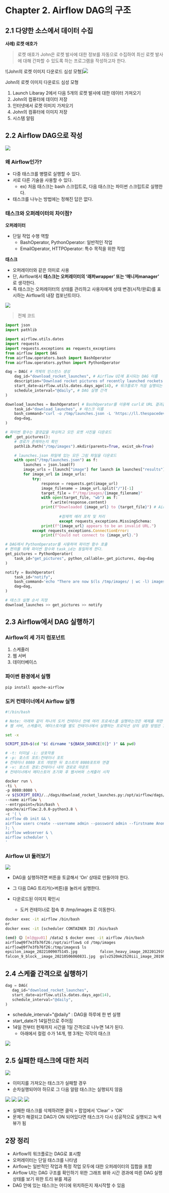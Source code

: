 # Chapter 2. Airflow DAG의 구조

## 2.1 다양한 소스에서 데이터 수집

**사례) 로켓 애호가**

> 로켓 애호가 John은 로켓 발사에 대한 정보를 자동으로 수집하여 최신 로켓 발사에 대해 간파할 수 있도록 하는 프로그램을 작성하고자 한다.
> 

![John의 로켓 이미지 다운로드 심성 모형]<img src="images/Chapter 2 Airflow DAG의 구조/Untitled.png">

John의 로켓 이미지 다운로드 심성 모형

1. Launch Libaray 2에서 다음 5개의 로켓 발사에 대한 데이터 가져오기
2. John의 컴퓨터에 데이터 저장
3. 인터넷에서 로켓 이미지 가져오기
4. John의 컴퓨터에 이미지 저장
5. 시스템 알림

## 2.2 Airflow DAG으로 작성

<img src="images/Chapter 2 Airflow DAG의 구조/Untitled 1.png">

### 왜 Airflow인가?

- 다중 태스크를 병렬로 실행할 수 있다.
- 서로 다른 기술을 사용할 수 있다.
    - ex) 처음 태스크는 bash 스크립트로, 다음 태스크는 파이썬 스크립트로 실행한다.
- 태스크를 나누는 방법에는 정해진 답은 없다.

### 태스크와 오퍼레이터의 차이점?

**오퍼레이터**

- 단일 작업 수행 역할
    - BashOperator, PythonOperator: 일반적인 작업
    - EmailOperator, HTTPOperator: 특수 목적을 위한 작업

**태스크**

- 오퍼레이터와 같은 의미로 사용
- 단, Airflow에서 **태스크는 오퍼레이터의 ‘래퍼wrapper’ 또는 ‘매니저manager’** 로 생각한다.
- 즉 태스크는 오퍼레이터의 상태를 관리하고 사용자에게 상태 변경(시작/완료)를 표시하는 Airflow의 내장 컴포넌트이다.

<img src="images/Chapter 2 Airflow DAG의 구조/Untitled 2.png">

> 전체 코드
> 

```python
import json
import pathlib

import airflow.utils.dates
import requests
import requests.exceptions as requests_exceptions
from airflow import DAG
from airflow.operators.bash import BashOperator
from airflow.operators.python import PythonOperator

dag = DAG( # 객체의 인스턴스 생성
    dag_id="download_rocket_launches", # Airflow UI에 표시되는 DAG 이름
    description="Download rocket pictures of recently launched rockets.",
    start_date=airflow.utils.dates.days_ago(14), # 워크플로가 처음 실행되는 날짜/시간
    schedule_interval="@daily", # DAG 실행 간격
)

download_launches = BashOperator( # BashOperator를 이용해 curl로 URL 결과값 다운로드
    task_id="download_launches", # 태스크 이름
    bash_command="curl -o /tmp/launches.json -L 'https://ll.thespacedevs.com/2.0.0/launch/upcoming'",  # noqa: E501
    dag=dag,
)

# 파이썬 함수는 결괏값을 파싱하고 모든 로켓 사진을 다운로드
def _get_pictures():
    # 경로가 존재하는지 확인
    pathlib.Path("/tmp/images").mkdir(parents=True, exist_ok=True)

    # launches.json 파일에 있는 모든 그림 파일을 다운로드
    with open("/tmp/launches.json") as f:
        launches = json.load(f)
        image_urls = [launch["image"] for launch in launches["results"]]
        for image_url in image_urls:
            try:
                response = requests.get(image_url)
                image_filename = image_url.split("/")[-1]
                target_file = f"/tmp/images/{image_filename}"
                with open(target_file, "wb") as f:
                    f.write(response.content)
                print(f"Downloaded {image_url} to {target_file}") # Airflow 로그에 저장하기 위해 stdout으로 출력
            
						#잠재적 에러 포착 및 처리
						except requests_exceptions.MissingSchema:
                print(f"{image_url} appears to be an invalid URL.")
            except requests_exceptions.ConnectionError:
                print(f"Could not connect to {image_url}.")

# DAG에서 PythonOperator를 사용하여 파이썬 함수 호출
# 편의를 위해 파이썬 함수와 task_id는 동일하게 한다.
get_pictures = PythonOperator(
    task_id="get_pictures", python_callable=_get_pictures, dag=dag
)

notify = BashOperator(
    task_id="notify",
    bash_command='echo "There are now $(ls /tmp/images/ | wc -l) images."',
    dag=dag,
)

# 태스크 실행 순서 지정
download_launches >> get_pictures >> notify
```

## 2.3 Airflow에서 DAG 실행하기

### **Airflow의 세 가지 컴포넌트**

1. 스케줄러
2. 웹 서버
3. 데이터베이스

### **파이썬 환경에서 실행**

```bash
pip install apache-airflow
```

### **도커 컨테이너에서 Airflow 실행**

```bash
#!/bin/bash

# Note: 아래와 같이 하나의 도커 컨테이너 안에 여러 프로세스를 실행하는것은 예제를 위한 간단한 데모 환경을 위해서임
# 웹 서버, 스케줄러, 메타스토어를 별도 컨테이너에서 실행하는 프로덕션 상의 설정 방법은 10장에 나와있음

set -x

SCRIPT_DIR=$(cd "$( dirname "${BASH_SOURCE[0]}" )" && pwd)

# -t: 터미널 -i: 상호작용
# -p: 호스트 포트:컨테이너 포트
# 컨테이너 8080 포트 개방한 뒤 호스트의 8080포트와 연결
# -v: 호스트 경로:컨테이너 내의 경로로 마운트
# 컨테이너에서 메타스토어 초기화 후 웹서버와 스케줄러 시작

docker run \
-ti \
-p 8080:8080 \
-v ${SCRIPT_DIR}/../dags/download_rocket_launches.py:/opt/airflow/dags/download_rocket_launches.py \
--name airflow \
--entrypoint=/bin/bash \
apache/airflow:2.0.0-python3.8 \
-c '( \
airflow db init && \
airflow users create --username admin --password admin --firstname Anonymous --lastname Admin --role Admin --email admin@example.org \
); \
airflow webserver & \
airflow scheduler \
'
```

### Airflow UI 둘러보기

<img src="images/Chapter 2 Airflow DAG의 구조/Untitled 3.png">

- DAG을 실행하려면 버튼을 토글해서 ‘On’ 상태로 만들어야 한다.
- 그 다음 DAG 트리거(>버튼)을 눌러서 실행한다.

- 다운로드된 이미지 확인시
    - 도커 컨테이너로 접속 후 /tmp/images 로 이동한다.

```bash
docker exec -it airflow /bin/bash
or
docker exec -it [scheduler CONTAINER ID] /bin/bash
```

```bash
(emd) 😊 [ml@gpu01] /data2 $ docker exec -it airflow /bin/bash
airflow@9f7e3fb76f26:/opt/airflow$ cd /tmp/images
airflow@9f7e3fb76f26:/tmp/images$ ls
epsilon_image_20221009075145.jpg          falcon_heavy_image_20220129192819.jpeg      launcherone_image_20200101110016.jpeg  rs1_image_20211102160004.jpg            soyuz25202.1b_image_20190520165608.png
falcon_9_block__image_20210506060831.jpg  gslv2520mk2520iii_image_20190604000938.jpg  proton-m_image_20191211081456.jpeg     soyuz25202.1b_image_20190520165337.jpg  soyuz_2.1a_image_20201013143850.jpg
```

## 2.4 스케줄 간격으로 실행하기

```python
dag = DAG(
   dag_id="download_rocket_launches",
   start_date=airflow.utils.dates.days_ago(14),
   schedule_interval="@daily",
)
```

- schedule_interval="@daily" : DAG을 하루에 한 번 실행
- start_date가 14일전으로 주어짐
- 14일 전부터 현재까지 시간을 1일 간격으로 나누면 14가 된다.
    - 아래에서 컬럼 수가 14개, 행 3개는 각각의 태스크

<img src="images/Chapter 2 Airflow DAG의 구조/Untitled 4.png">

## 2.5 실패한 태스크에 대한 처리

<img src="images/Chapter 2 Airflow DAG의 구조/Untitled 5.png">

- 이미지를 가져오는 태스크가 실패할 경우
- 순차실행되어야 하므로 그 다음 알람 태스크는 실행되지 않음

<img src="images/Chapter 2 Airflow DAG의 구조/Untitled 6.png">

<img src="images/Chapter 2 Airflow DAG의 구조/Untitled 7.png">

<img src="images/Chapter 2 Airflow DAG의 구조/Untitled 8.png">

<img src="images/Chapter 2 Airflow DAG의 구조/Untitled 9.png">

- 실패한 태스크를 삭제하려면 클릭 > 팝업에서 ‘Clear’ > ‘OK’
- 문제가 해결되고 DAG가 ON 되어있다면 태스크가 다시 성공적으로 실행되고 녹색 뷰가 됨

## 2장 정리

- Airflow의 워크플로는 DAG로 표시함
- 오퍼레이터는 단일 태스크를 나타냄
- Airflow는 일반적인 작업과 특정 작업 모두에 대한 오퍼레이터의 집합을 포함
- Airflow UI는 DAG 구조를 확인하기 위한 그래프 뷰와 시간 경과에 따른 DAG 실행 상태를 보기 위한 트리 뷰를 제공
- DAG 안에 있는 태스크는 어디에 위치하든지 재시작할 수 있음